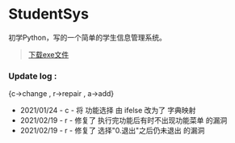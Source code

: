 # StudentSys
初学Python，写的一个简单的学生信息管理系统。
  
>[下载exe文件](https://github.com/LonelyMarch/StudentSys/releases)
  
### Update log :
{c->change , r->repair , a->add}
+ 2021/01/24 - c - 将 功能选择 由 ifelse 改为了 字典映射
+ 2021/02/19 - r - 修复了 执行完功能后有时不出现功能菜单 的漏洞
+ 2021/02/19 - r - 修复了 选择"0.退出"之后仍未退出 的漏洞
